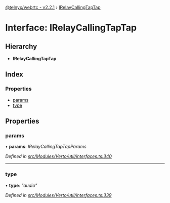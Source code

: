 [@telnyx/webrtc - v2.2.1](../README.md) › [IRelayCallingTapTap](irelaycallingtaptap.md)

# Interface: IRelayCallingTapTap

## Hierarchy

* **IRelayCallingTapTap**

## Index

### Properties

* [params](irelaycallingtaptap.md#params)
* [type](irelaycallingtaptap.md#type)

## Properties

###  params

• **params**: *IRelayCallingTapTapParams*

*Defined in [src/Modules/Verto/util/interfaces.ts:340](https://github.com/team-telnyx/webrtc/blob/8cdca06/packages/js/src/Modules/Verto/util/interfaces.ts#L340)*

___

###  type

• **type**: *"audio"*

*Defined in [src/Modules/Verto/util/interfaces.ts:339](https://github.com/team-telnyx/webrtc/blob/8cdca06/packages/js/src/Modules/Verto/util/interfaces.ts#L339)*
